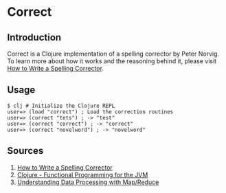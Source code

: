 Correct
=======

Introduction
------------

Correct is a Clojure implementation of a spelling corrector by Peter Norvig.  To
learn more about how it works and the reasoning behind it, please visit [How to
Write a Spelling Corrector][1].

Usage
-----

	$ clj # Initialize the Clojure REPL
	user=> (load "correct") ; Load the correction routines
	user=> (correct "tets") ; -> "test"
	user=> (correct "correct") ; -> "correct"
	user=> (correct "novelword") ; -> "novelword"

Sources
-------

1. [How to Write a Spelling Corrector][1]
2. [Clojure - Functional Programming for the JVM][2]
2. [Understanding Data Processing with Map/Reduce][3]

[1]: http://norvig.com/spell-correct.html "How to Write a Spelling Corrector"
[2]: http://java.ociweb.com/mark/clojure/article.html "Clojure - Functional Programming for the JVM"
[3]: http://www.oracle.com/technetwork/community/bookstore/sample-clojure-485732.pdf "Understanding Data Processing with Map/Reduce"

